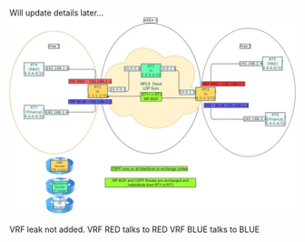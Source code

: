 #

Will update details later...
![alt text](https://github.com/Shaligram/frr-testbed/blob/main/frr_netns_CE-PE-P-CE_with_Vrf/e2e.jpg)

VRF leak not added. 
VRF RED talks to RED
VRF BLUE talks to BLUE
